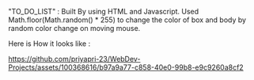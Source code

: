"TO_DO_LIST" : Built By using HTML and Javascript.
Used Math.floor(Math.random() * 255) to change the color of box and body by random color change on moving mouse.


Here is How it looks like :  

https://github.com/priyapri-23/WebDev-Projects/assets/100368616/b97a9a77-c858-40e0-99b8-e9c9260a8cf2

